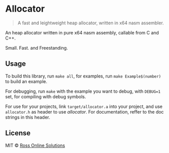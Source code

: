 # Allocator

> A fast and leightweight heap allocator, written in x64 nasm assembler.

An heap allocator written in pure x64 nasm assembly, callable from C and C++.

Small. Fast. and Freestanding.

## Usage

To build this library, run `make all`, for examples, run `make Example$(number)`
to build an example.

For debugging, run `make` with the example you want to debug, with `DEBUG=1` set,
for compiling with debug symbols.

For use for your projects, link `target/allocator.a` into your project, and
use `allocator.h` as header to use *allocator*. For documentation, reffer to
the doc strings in this header.

## License

MIT © [Ross Online Solutions](https://github.com/rossonlinesolutions)